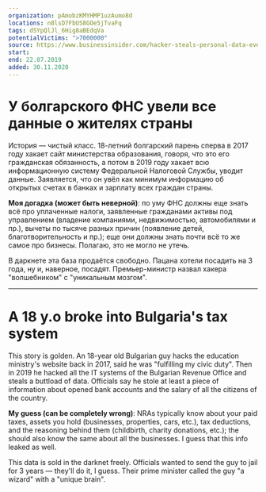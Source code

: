 ```yaml
---
organization: pAmobzKMYHMP1uzAumo8d
locations: n8lsD7FbUS8GOe5jTvaFq
tags: dSYpQlJl_6Hig8aBEdqVa
potentialVictims: ">7000000"
source: https://www.businessinsider.com/hacker-steals-personal-data-every-taxpayer-bulgaria-2019-7
start: 
end: 22.07.2019
added: 30.11.2020
---
```


# У болгарского ФНС увели все данные о жителях страны

История — чистый класс. 18-летний болгарский парень сперва в 2017 году хакает сайт министерства образования, говоря, что это его гражданская обязанность, а потом в 2019 году хакает всю информационную систему Федеральной Налоговой Службы, уводит данные. Заявляется, что он увёл как минимум информацию об открытых счетах в банках и зарплату всех граждан страны.

**Моя догадка (может быть неверной)**: по уму ФНС должны еще знать всё про уплаченные налоги, заявленные гражданами активы под управлением (владение компаниями, недвижимостью, автомобилями и пр.), вычеты по тысяче разных причин (появление детей, благотворительность и пр.); еще они должны знать почти всё то же самое про бизнесы. Полагаю, это не могло не утечь.

В даркнете эта база продаётся свободно. Пацана хотели посадить на 3 года, ну и, наверное, посадят. Премьер-министр назвал хакера "волшебником" с "уникальным мозгом".

---

# A 18 y.o broke into Bulgaria's tax system

This story is golden. An 18-year old Bulgarian guy hacks the education ministry's website back in 2017, said he was "fulfilling my civic duty". Then in 2019 he hacked all the IT systems of the Bulgarian Revenue Office and steals a buttload of data. Officials say he stole at least a piece of information about opened bank accounts and the salary of all the citizens of the country.

**My guess (can be completely wrong)**: NRAs typically know about your paid taxes, assets you hold (businesses, properties, cars, etc.), tax deductions, and the reasoning behind them (childbirth, charity donations, etc.); the should also know the same about all the businesses. I guess that this info leaked as well.

This data is sold in the darknet freely. Officials wanted to send the guy to jail for 3 years — they'll do it, I guess. Their prime minister called the guy "a wizard" with a "unique brain".
